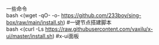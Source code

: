 一些命令 <br>
bash <(wget -qO- -o- https://github.com/233boy/sing-box/raw/main/install.sh)       #一键节点搭建脚本<br>
bash <(curl -Ls https://raw.githubusercontent.com/vaxilu/x-ui/master/install.sh)   #x-ui面板
